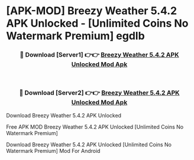# [APK-MOD] Breezy Weather 5.4.2 APK Unlocked - [Unlimited Coins No Watermark Premium] egdlb



<div align="center">
<h3>🔴 Download [Server1] 👉👉 <a href="https://momento.my/?title=Breezy_Weather_5.4.2_APK_Unlocked">Breezy Weather 5.4.2 APK Unlocked Mod Apk</a></h3><br>

<h3>🔴 Download [Server2] 👉👉 <a href="https://momento.my/?title=Breezy_Weather_5.4.2_APK_Unlocked">Breezy Weather 5.4.2 APK Unlocked Mod Apk</a></h3>
</div>



Download Breezy Weather 5.4.2 APK Unlocked 

Free APK MOD Breezy Weather 5.4.2 APK Unlocked [Unlimited Coins No Watermark Premium]

Download Breezy Weather 5.4.2 APK Unlocked [Unlimited Coins No Watermark Premium] Mod For Android
